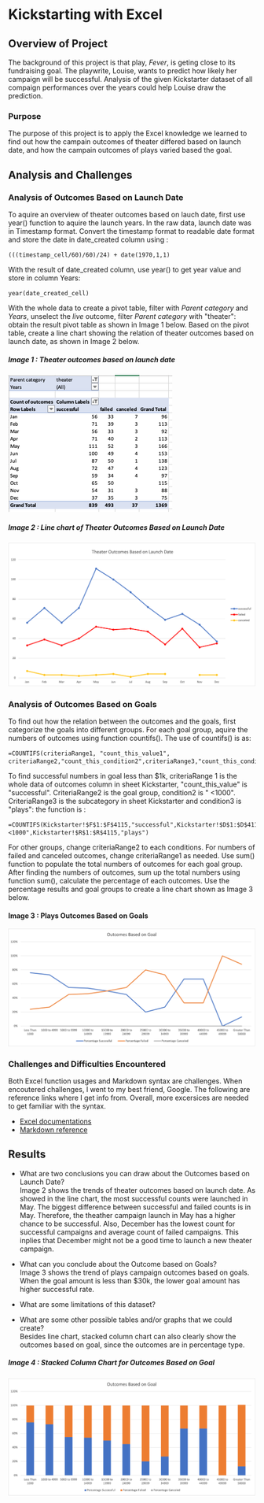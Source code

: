 
# Kickstarting with Excel

## Overview of Project
The background of this project is that play, *Fever*,  is geting close to its fundraising goal. The playwrite, Louise, wants to predict how likely her campaign will be successful. Analysis of the given Kickstarter dataset of all compaign performances over the years could help Louise draw the prediction.  
### Purpose 
 The purpose of this project is to apply the Excel knowledge we learned to find out how the campain outcomes of theater differed based on launch date, and how the campain outcomes of plays varied based the goal.  
     
       

   
## Analysis and Challenges

### Analysis of Outcomes Based on Launch Date  

To aquire an overview of theater outcomes based on lauch date, first use year() function to aquire the launch years. In the raw data, launch date was in Timestamp format. Convert the timestamp format to readable date format and store the date in date_created column using :
```
(((timestamp_cell/60)/60)/24) + date(1970,1,1)
```
With the result of date_created column, use year() to get year value and store in column Years:
```
year(date_created_cell)
```
With the whole data to create a pivot table, filter with *Parent category* and *Years*, unselect the *live* outcome, filter *Parent category* with "theater": obtain the result pivot table as shown in Image 1 below. 
Based on the pivot table, create a line chart showing the relation of theater outcomes based on launch date, as shown in Image 2 below.
  
##### Image 1 : Theater outcomes based on launch date
![Pivot table of theater outcomes based on launch date](https://github.com/kaylaisnomyname/kickstarter-analysis/blob/main/Screenshot-of-theater-outcomes-based-on-launch-date.png?raw=true)  

##### Image 2 : Line chart of Theater Outcomes Based on Launch Date  
![Theater Outcomes Based on Launch Date](https://github.com/kaylaisnomyname/kickstarter-analysis/blob/main/resources/Theater_Outcomes_vs_Launch.png?raw=true)  


 
### Analysis of Outcomes Based on Goals 
To find out how the relation between the outcomes and the goals, first categorize the goals into different groups. For each goal group, aquire the numbers of outcomes using function countifs(). The use of countifs() is as:

 ```
=COUNTIFS(criteriaRange1, "count_this_value1", criteriaRange2,"count_this_condition2",criteriaRange3,"count_this_condition3")
```
     
 To find successful numbers in goal less than $1k, criteriaRange 1 is the whole data of outcomes column in sheet Kickstarter, "count_this_value" is "successful". CriteriaRange2 is the goal group, condition2 is " <1000". CriteriaRange3 is the subcategory in sheet Kickstarter and condition3 is "plays": the function is :    
 ```  
=COUNTIFS(Kickstarter!$F$1:$F$4115,"successful",Kickstarter!$D$1:$D$4115,"<1000",Kickstarter!$R$1:$R$4115,"plays")
```
For other groups, change criteriaRange2 to each conditions. For numbers of failed and canceled outcomes, change criteriaRange1 as needed. Use sum() function to populate the total numbers of outcomes for each goal group.
After finding the numbers of outcomes, sum up the total numbers using function sum(), calculate the percentage of each outcomes. Use the percentage results and goal groups to create a line chart shown as Image 3 below.   



#### Image 3 : Plays Outcomes Based on Goals 
![Outcomes Based on Goal](https://github.com/kaylaisnomyname/kickstarter-analysis/blob/main/resources/Outcomes_vs_Goals.png?raw=true)   

  

### Challenges and Difficulties Encountered
Both Excel function usages and Markdown syntax are challenges. When encoutered challenges, I went to my best friend, Google. The following are reference links where I get info from. Overall, more excersices are needed to get familiar with the syntax.
-  [Excel documentations](https://support.microsoft.com/en-us/office/countifs-function-dda3dc6e-f74e-4aee-88bc-aa8c2a866842?ui=en-us&rs=en-us&ad=us)
-   [Markdown reference](https://guides.github.com/features/mastering-markdown/)


## Results

- What are two conclusions you can draw about the Outcomes based on Launch Date?  
Image 2 shows the trends of theater outcomes based on launch date. As showed in the line chart, the most successful counts were launched in May. The biggest difference between successful and failed counts is in May. Therefore, the theather campaign launch in May has a higher chance to be successful. Also, December has the lowest count for successful campaigns and average count of failed campaigns. This inplies that December might not be a good time to launch a new theater campaign. 

- What can you conclude about the Outcome based on Goals?    
Image 3 shows the trend of plays campaign outcomes based on goals. When the goal amount is less than $30k, the lower goal amount has higher successful rate. 


- What are some limitations of this dataset?  


- What are some other possible tables and/or graphs that we could create?  
Besides line chart, stacked column chart can also clearly show the outcomes based on goal, since the outcomes are in percentage type.   

##### Image 4 : Stacked Column Chart for Outcomes Based on Goal  

![stacked column chart](https://github.com/kaylaisnomyname/kickstarter-analysis/blob/main/outcomes-based-on-goals-stackedColumn.png?raw=true)

